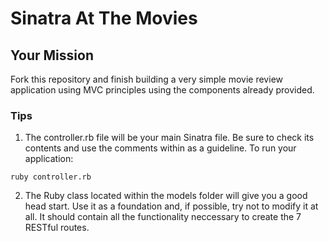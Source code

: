 # Sinatra At The Movies

## Your Mission

Fork this repository and finish building a very simple movie review application using MVC principles using the components already provided.

### Tips

1. The controller.rb file will be your main Sinatra file. Be sure to check its contents and use the comments within as a guideline. To run your application:
  ```
  ruby controller.rb
  ```
2. The Ruby class located within the models folder will give you a good head start. Use it as a foundation and, if possible, try not to modify it at all. It should contain all the functionality neccessary to create the 7 RESTful routes.





